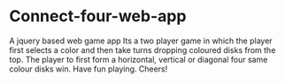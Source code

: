 # Connect-four-web-app
A jquery based web game app
Its a two player game in which the player first selects a color and then take turns dropping coloured disks from the top. The player to first form a horizontal, vertical or diagonal four same colour disks win.
Have fun playing. Cheers!
